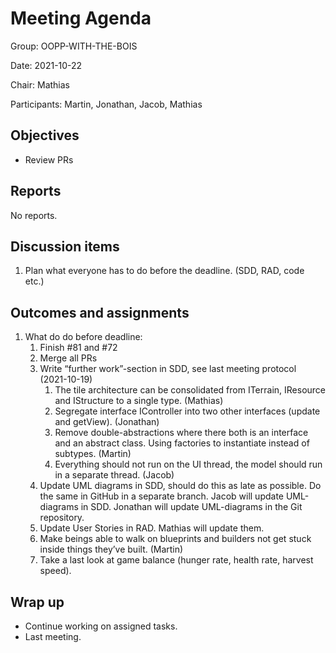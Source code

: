 # Meeting Agenda
Group: OOPP-WITH-THE-BOIS

Date: 2021-10-22

Chair: Mathias

Participants: Martin, Jonathan, Jacob, Mathias

## Objectives 
* Review PRs

## Reports
No reports.

## Discussion items 
1. Plan what everyone has to do before the deadline. (SDD, RAD, code etc.)

## Outcomes and assignments 
1.  What do do before deadline:
    1. Finish #81 and #72
    1. Merge all PRs
    1. Write “further work”-section in SDD, see last meeting protocol (2021-10-19)
        1. The tile architecture can be consolidated from ITerrain, IResource and IStructure to a single type. (Mathias)
        2. Segregate interface IController into two other interfaces (update and getView). (Jonathan)
        3. Remove double-abstractions where there both is an interface and an abstract class. Using factories to instantiate instead of subtypes. (Martin)
        4. Everything should not run on the UI thread, the model should run in a separate thread. (Jacob)
    5. Update UML diagrams in SDD, should do this as late as possible. Do the same in GitHub in a separate branch. Jacob will update UML-diagrams in SDD. Jonathan will update UML-diagrams in the Git repository.
    2. Update User Stories in RAD. Mathias will update them.
    3. Make beings able to walk on blueprints and builders not get stuck inside things they’ve built. (Martin)
    4. Take a last look at game balance (hunger rate, health rate, harvest speed).

## Wrap up
* Continue working on assigned tasks. 
* Last meeting.

